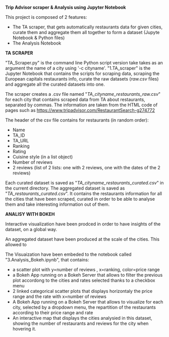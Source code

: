 **Trip Advisor scraper & Analysis using Jupyter Notebook**

This project is composed of 2 features:
- The TA scraper, that gets automatically restaurants data for given cities, curate them and aggregate them all together to form a dataset (Jupyte Notebook & Python files)
- The Analysis Notebook

**TA SCRAPER**

"TA_Scraper.py" is the command line Python script version take takes as an argument the name of a city using '-c cityname'.
"1.TA_scraper" is the Jupyter Notebook that contains the scripts for scraping data, scraping the European capitals restaurants info, curate the raw datasets (*raw.csv* files) and aggregate all the curated datasets into one.

The scraper creates a .csv file named "*TA_cityname_restaurants_raw.csv*" for each city that contains scraped data from TA about restaurants, separated by commas. The information are taken from the HTML code of pages such as https://www.tripadvisor.com/RestaurantSearch-g274772

The header of the csv file contains for restaurants (in random order):
- Name
- TA_ID
- TA_URL
- Ranking
- Rating
- Cuisine style (in a list object)
- Number of reviews
- 2 reviews (list of 2 lists: one with 2 reviews, one with the dates of the 2 reviews)

Each curated dataset is saved as "*TA_cityname_restaurants_curated.csv*" in the current directory.
The aggregated dataset is saved as "*TA_restaurants_curated.csv*". It contains the restaurants information for all the cities that have been scraped, curated in order to be able to analyse them and take interesting information out of them.



**ANALISY WITH BOKEH**



Interactive visualization have been prodced in order to have insights of the dataset, on a global way.

An aggregated dataset have been produced at the scale of the cities. This allowed to 

The Visuaization have been embeded to the notebook called "3.Analysis_Bokeh.ipynb", that contains:
- a scatter plot with y=number of reviews , x=ranking, color=price range
- a Bokeh App running on a Bokeh Server that allows to filter the previous plot accordong to the cities and rates selected thanks to a checkbox menu
- 2 linked categorical scatter plots that displays horizontaly the price range and the rate with x=number of reviews
- A Bokeh App running on a Bokeh Server that allows to visualize for each city, selected by a dropdown menu, the repartition of the restaurants according to their price range and rate
- An interactive map that displays the cities analysied in this dataset, showing the number of restaurants and reviews for the city when hovering it.